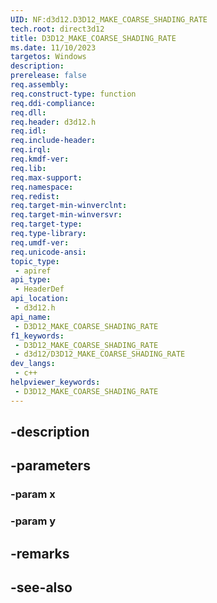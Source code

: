 ```yaml
---
UID: NF:d3d12.D3D12_MAKE_COARSE_SHADING_RATE
tech.root: direct3d12
title: D3D12_MAKE_COARSE_SHADING_RATE
ms.date: 11/10/2023
targetos: Windows
description: 
prerelease: false
req.assembly: 
req.construct-type: function
req.ddi-compliance: 
req.dll: 
req.header: d3d12.h
req.idl: 
req.include-header: 
req.irql: 
req.kmdf-ver: 
req.lib: 
req.max-support: 
req.namespace: 
req.redist: 
req.target-min-winverclnt: 
req.target-min-winversvr: 
req.target-type: 
req.type-library: 
req.umdf-ver: 
req.unicode-ansi: 
topic_type:
 - apiref
api_type:
 - HeaderDef
api_location:
 - d3d12.h
api_name:
 - D3D12_MAKE_COARSE_SHADING_RATE
f1_keywords:
 - D3D12_MAKE_COARSE_SHADING_RATE
 - d3d12/D3D12_MAKE_COARSE_SHADING_RATE
dev_langs:
 - c++
helpviewer_keywords:
 - D3D12_MAKE_COARSE_SHADING_RATE
---
```


## -description

## -parameters

### -param x

### -param y

## -remarks

## -see-also

